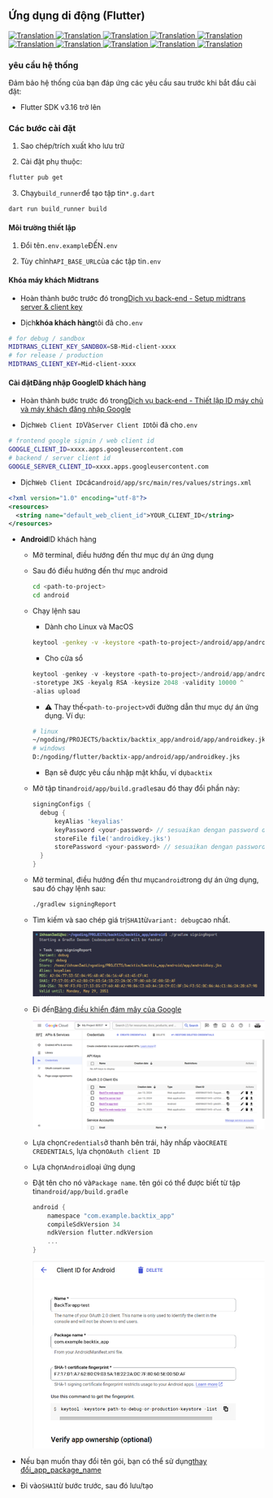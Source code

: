 ## Ứng dụng di động (Flutter)

<a href="./mobile-app.md">
  <img alt="Translation" src="https://img.shields.io/badge/Bahasa_Indonesia-blue?style=for-the-badge&logo=googletranslate&logoColor=blue&labelColor=white">
</a>
<a href="./mobile-app.en.md">
  <img alt="Translation" src="https://img.shields.io/badge/English-blue?style=for-the-badge&logo=googletranslate&logoColor=blue&labelColor=white">
</a>
<a href="./mobile-app.zh-CN.md">
  <img alt="Translation" src="https://img.shields.io/badge/简体中文-blue?style=for-the-badge&logo=googletranslate&logoColor=blue&labelColor=white">
</a>
<a href="./mobile-app.ja.md">
  <img alt="Translation" src="https://img.shields.io/badge/日本語-blue?style=for-the-badge&logo=googletranslate&logoColor=blue&labelColor=white">
</a>
<a href="./mobile-app.ar.md">
  <img alt="Translation" src="https://img.shields.io/badge/Arabic_عربي-blue?style=for-the-badge&logo=googletranslate&logoColor=blue&labelColor=white">
</a>
<a href="./mobile-app.pt.md">
  <img alt="Translation" src="https://img.shields.io/badge/Português-blue?style=for-the-badge&logo=googletranslate&logoColor=blue&labelColor=white">
</a>
<a href="./mobile-app.es.md">
  <img alt="Translation" src="https://img.shields.io/badge/Español-blue?style=for-the-badge&logo=googletranslate&logoColor=blue&labelColor=white">
</a>
<a href="./mobile-app.fr.md">
  <img alt="Translation" src="https://img.shields.io/badge/Français-blue?style=for-the-badge&logo=googletranslate&logoColor=blue&labelColor=white">
</a>
<a href="./mobile-app.vi.md">
  <img alt="Translation" src="https://img.shields.io/badge/Tiếng_Việt-blue?style=for-the-badge&logo=googletranslate&logoColor=blue&labelColor=white">
</a>
<a href="./mobile-app.hi.md">
  <img alt="Translation" src="https://img.shields.io/badge/Hindi_हिंदी-blue?style=for-the-badge&logo=googletranslate&logoColor=blue&labelColor=white">
</a>

### yêu cầu hệ thống

Đảm bảo hệ thống của bạn đáp ứng các yêu cầu sau trước khi bắt đầu cài đặt:

-   Flutter SDK v3.16 trở lên

### Các bước cài đặt

1.  Sao chép/trích xuất kho lưu trữ

2.  Cài đặt phụ thuộc:

```bash
flutter pub get
```

3.  Chạy`build_runner`để tạo tập tin`*.g.dart`

```bash
dart run build_runner build
```

#### Môi trường thiết lập

1.  Đổi tên`.env.example`ĐẾN`.env`

2.  Tùy chỉnh`API_BASE_URL`của các tập tin`.env`

#### Khóa máy khách Midtrans

-   Hoàn thành bước trước đó trong[Dịch vụ back-end - Setup midtrans server & client key](api-service.md#setup-midtrans-server--client-key)

-   Dịch**khóa khách hàng**tôi đã cho`.env`

```sh
# for debug / sandbox
MIDTRANS_CLIENT_KEY_SANDBOX=SB-Mid-client-xxxx
# for release / production
MIDTRANS_CLIENT_KEY=Mid-client-xxxx
```

#### Cài đặt**Đăng nhập Google**ID khách hàng

-   Hoàn thành bước trước đó trong[Dịch vụ back-end - Thiết lập ID máy chủ và máy khách đăng nhập Google](api-service.md#setup-google-sign-in-server--client-id)

-   Dịch`Web Client ID`Và`Server Client ID`tôi đã cho`.env`

```sh
# frontend google signin / web client id
GOOGLE_CLIENT_ID=xxxx.apps.googleusercontent.com
# backend / server client id
GOOGLE_SERVER_CLIENT_ID=xxxx.apps.googleusercontent.com
```

-   Dịch`Web Client ID`các`android/app/src/main/res/values/strings.xml`

```xml
<?xml version="1.0" encoding="utf-8"?>
<resources>
  <string name="default_web_client_id">YOUR_CLIENT_ID</string> 
</resources>
```

-   **Android**ID khách hàng

    -   Mở terminal, điều hướng đến thư mục dự án ứng dụng

    -   Sau đó điều hướng đến thư mục android

        ```bash
        cd <path-to-project>
        cd android
        ```

    -   Chạy lệnh sau

        -   Dành cho Linux và MacOS

        ```bash
        keytool -genkey -v -keystore <path-to-project>/android/app/androidkey.jks -keyalg RSA -keysize 2048 -validity 10000 -alias keyalias

        ```

        -   Cho cửa sổ

        ```powershell
        keytool -genkey -v -keystore <path-to-project>/android/app/androidkey.jks ^
        -storetype JKS -keyalg RSA -keysize 2048 -validity 10000 ^
        -alias upload
        ```

        -   :warning: Thay thế`<path-to-project>`với đường dẫn thư mục dự án ứng dụng.
            Ví dụ:

        ```bash
        # linux
        ~/ngoding/PROJECTS/backtix/backtix_app/android/app/androidkey.jks
        # windows
        D:/ngoding/flutter/backtix-app/android/app/androidkey.jks
        ```

        -   Bạn sẽ được yêu cầu nhập mật khẩu, ví dụ`backtix`

    -   Mở tập tin`android/app/build.gradle`sau đó thay đổi phần này:
        ```gradle
        signingConfigs {
          debug {
              keyAlias 'keyalias'
              keyPassword <your-password> // sesuaikan dengan password dari langkah sebelumnya
              storeFile file('androidkey.jks')
              storePassword <your-password> // sesuaikan dengan password dari langkah sebelumnya
          }
        }
        ```

    -   Mở terminal, điều hướng đến thư mục`android`trong dự án ứng dụng, sau đó chạy lệnh sau:

        ```bash
        ./gradlew signingReport
        ```

    -   Tìm kiếm và sao chép giá trị`SHA1`từ`variant: debug`cao nhất.

        ![Terminal](/assets/Screenshot_5.png)

    -   Đi đến[Bảng điều khiển đám mây của Google](https://console.cloud.google.com)

        ![Cloud Console](/assets/Screenshot_2.png)

    -   Lựa chọn`Credentials`ở thanh bên trái, hãy nhấp vào`CREATE CREDENTIALS`, lựa chọn`OAuth client ID`

    -   Lựa chọn`Android`loại ứng dụng

    -   Đặt tên cho nó và`Package name`. tên gói có thể được biết từ tập tin`android/app/build.gradle`

        ```gradle
        android {
            namespace "com.example.backtix_app"
            compileSdkVersion 34
            ndkVersion flutter.ndkVersion
            ...
        }
        ```

        ![Cloud Console](/assets/Screenshot_6.png)


-   Nếu bạn muốn thay đổi tên gói, bạn có thể sử dụng[thay đổi_app_package_name](https://pub.dev/packages/change_app_package_name)

-   Đi vào`SHA1`từ bước trước, sau đó lưu/tạo
